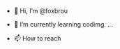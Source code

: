 - 👋 Hi, I’m @foxbrou

- 🌱 I’m currently learning codimg. ...

- 📫 How to reach 

<!---
foxbrou/foxbrou is a ✨ special ✨ repository because its `README.md` (this file) appears on your GitHub profile.
You can click the Preview link to take a look at your changes.
--->
